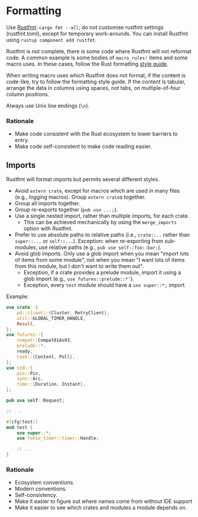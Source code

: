 # Formatting

Use [Rustfmt](https://github.com/rust-lang/rustfmt): `cargo fmt --all`;
do not customise rustfmt settings (rustfmt.toml), except for temporary work-arounds.
You can install Rustfmt using `rustup component add rustfmt`.

Rustfmt is not complete, there is some code where Rustfmt will not reformat code.
A common example is some bodies of `macro_rules!` items and some macro uses.
In these cases, follow the Rust formatting [style guide](https://github.com/rust-lang/rfcs/blob/master/style-guide/README.md).

When writing macro uses which Rustfmt does not format, if the content is code-like, try to follow the formatting style guide.
If the content is tabular, arrange the data in columns using spaces, not tabs, on multiple-of-four column positions.

Always use Unix line endings (`\n`).

### Rationale

* Make code consistent with the Rust ecosystem to lower barriers to entry.
* Make code self-consistent to make code reading easier.

## Imports

Rustfmt will format imports but permits several different styles.

* Avoid `extern crate`, except for macros which are used in many files (e.g., logging macros).
  Group `extern crate`s together.
* Group all imports together.
* Group re-exports together (`pub use ...;`).
* Use a single nested import, rather than multiple imports, for each crate.
  - This can be achieved mechanically by using the `merge_imports` option with Rustfmt.
* Prefer to use absolute paths to relative paths (i.e., `crate::..` rather than `super::...` or `self::...`).
  Exception: when re-exporting from sub-modules, use relative paths (e.g., `pub use self::foo::bar;`).
* Avoid glob imports.
  Only use a glob import when you mean "import lots of items from some module", not when you mean "I want lots of items from this module, but I don't want to write them out".
  - Exception, if a crate provides a prelude module, import it using a glob import (e.g., `use futures::prelude::*'`).
  - Exception, every `test` module should have a `use super::*;` import.

Example:

```rust
use crate::{
    pd::client::{Cluster, RetryClient},
    util::GLOBAL_TIMER_HANDLE,
    Result,
};
use futures::{
    compat::Compat01As03,
    prelude::*,
    ready,
    task::{Context, Poll},
};
use std::{
    pin::Pin,
    sync::Arc,
    time::{Duration, Instant},
};

pub use self::Request;

// ...

#[cfg(test)]
mod test {
    use super::*;
    use tokio_timer::timer::Handle;

    // ...
}
```


### Rationale

* Ecosystem conventions.
* Modern conventions.
* Self-consistency.
* Make it easier to figure out where names come from without IDE support
* Make it easier to see which crates and modules a module depends on.
